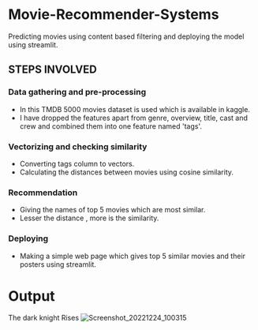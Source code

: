 # Movie-Recommender-Systems
Predicting movies using content based filtering and deploying the model using streamlit.

## STEPS INVOLVED

### Data gathering and pre-processing
* In this TMDB 5000 movies dataset is used which is available in kaggle.
* I have dropped the features apart from genre, overview, title, cast and crew and combined them into one feature named 'tags'.

### Vectorizing and checking similarity
* Converting tags column to  vectors.
* Calculating the distances between movies using cosine similarity.

### Recommendation
* Giving the names of top 5 movies which are most similar.
* Lesser the distance , more is the similarity.

### Deploying
* Making a simple web page which gives top 5 similar movies and their posters using streamlit.

# Output
The dark knight Rises
![Screenshot_20221224_100315](https://user-images.githubusercontent.com/67310375/227574855-d8f1e8fe-2dbd-47c0-85eb-a572af132a5c.png)




